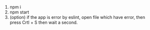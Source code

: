 1. npm i
2. npm start
3. (option) if the app is error by eslint, open file which have error, then press Crtl + S then wait a second.
